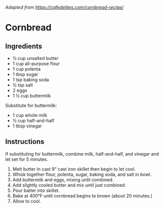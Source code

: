 *Adapted from https://cafedelites.com/cornbread-recipe/*

# Cornbread

## Ingredients
 - ½ cup unsalted butter
 - 1 cup all-purpose flour
 - 1 cup polenta
 - 1 tbsp sugar
 - 1 tsp baking soda
 - ½ tsp salt
 - 2 eggs
 - 1 ½ cup buttermilk

Substitute for buttermilk:

 - 1 cup whole milk
 - ½ cup half-and-half
 - 1 tbsp vinegar

## Instructions

If substituting for buttermilk, combine milk, half-and-half, and vinegar and
let set for 5 minutes.

 1. Melt butter in cast 9" cast iron skillet then begin to let cool.
 3. Whisk together flour, polenta, sugar, baking soda, and salt in bowl.
 4. Add buttermilk and eggs, mixing until combined.
 5. Add slightly cooled butter and mix until just combined.
 6. Pour batter into skillet.
 7. Bake at 400°F until cornbread begins to brown (about 20 minutes.)
 8. Allow to cool.
